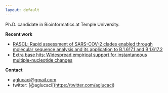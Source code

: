 ```yaml
---
layout: default
---
```


Ph.D. candidate in Bioinformatics at Temple University.

**Recent work**
*   [RASCL: Rapid assessment of SARS-COV-2 clades enabled through molecular sequence analysis and its application to B.1.617.1 and B.1.617.2](https://virological.org/t/rascl-rapid-assessment-of-sars-cov-2-clades-enabled-through-molecular-sequence-analysis-and-its-application-to-b-1-617-1-and-b-1-617-2/709)
*   [Extra base hits: Widespread empirical support for instantaneous multiple-nucleotide changes](https://journals.plos.org/plosone/article?id=10.1371/journal.pone.0248337)

**Contact**
*   [aglucaci@gmail.com](mailto:#).
*   twitter: [@aglucaci[(https://twitter.com/aglucaci)

